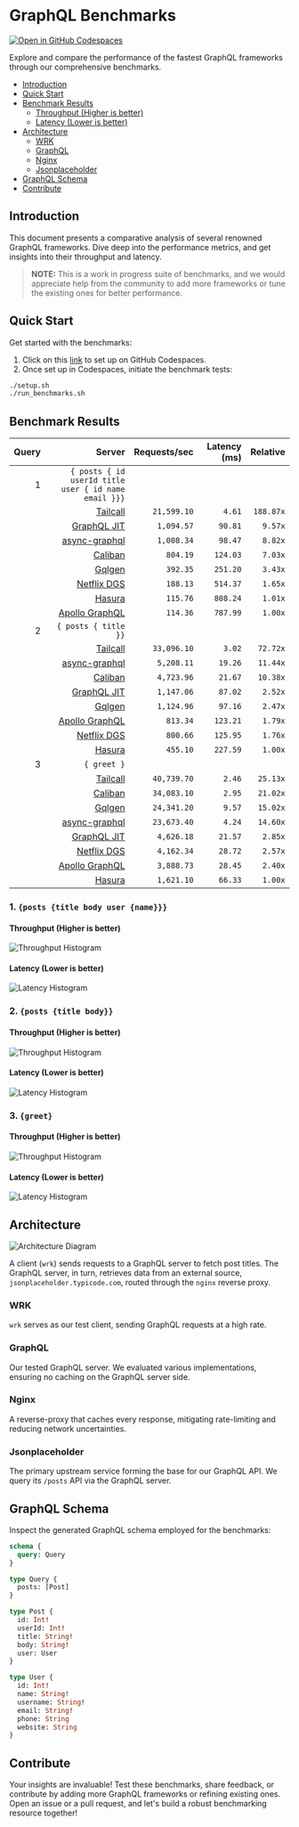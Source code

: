 # GraphQL Benchmarks <!-- omit from toc -->

[![Open in GitHub Codespaces](https://github.com/codespaces/badge.svg)](https://codespaces.new/tailcallhq/graphql-benchmarks)

Explore and compare the performance of the fastest GraphQL frameworks through our comprehensive benchmarks.

- [Introduction](#introduction)
- [Quick Start](#quick-start)
- [Benchmark Results](#benchmark-results)
  - [Throughput (Higher is better)](#throughput-higher-is-better)
  - [Latency (Lower is better)](#latency-lower-is-better)
- [Architecture](#architecture)
  - [WRK](#wrk)
  - [GraphQL](#graphql)
  - [Nginx](#nginx)
  - [Jsonplaceholder](#jsonplaceholder)
- [GraphQL Schema](#graphql-schema)
- [Contribute](#contribute)

[Tailcall]: https://github.com/tailcallhq/tailcall
[Gqlgen]: https://github.com/99designs/gqlgen
[Apollo GraphQL]: https://github.com/apollographql/apollo-server
[Netflix DGS]: https://github.com/netflix/dgs-framework
[Caliban]: https://github.com/ghostdogpr/caliban
[async-graphql]: https://github.com/async-graphql/async-graphql
[Hasura]: https://github.com/hasura/graphql-engine
[GraphQL JIT]: https://github.com/zalando-incubator/graphql-jit

## Introduction

This document presents a comparative analysis of several renowned GraphQL frameworks. Dive deep into the performance metrics, and get insights into their throughput and latency.

> **NOTE:** This is a work in progress suite of benchmarks, and we would appreciate help from the community to add more frameworks or tune the existing ones for better performance.

## Quick Start

Get started with the benchmarks:

1. Click on this [link](https://codespaces.new/tailcallhq/graphql-benchmarks) to set up on GitHub Codespaces.
2. Once set up in Codespaces, initiate the benchmark tests:

```bash
./setup.sh
./run_benchmarks.sh
```

## Benchmark Results

<!-- PERFORMANCE_RESULTS_START -->

| Query | Server | Requests/sec | Latency (ms) | Relative |
|-------:|--------:|--------------:|--------------:|---------:|
| 1 | `{ posts { id userId title user { id name email }}}` |
|| [Tailcall] | `21,599.10` | `4.61` | `188.87x` |
|| [GraphQL JIT] | `1,094.57` | `90.81` | `9.57x` |
|| [async-graphql] | `1,008.34` | `98.47` | `8.82x` |
|| [Caliban] | `804.19` | `124.03` | `7.03x` |
|| [Gqlgen] | `392.35` | `251.20` | `3.43x` |
|| [Netflix DGS] | `188.13` | `514.37` | `1.65x` |
|| [Hasura] | `115.76` | `808.24` | `1.01x` |
|| [Apollo GraphQL] | `114.36` | `787.99` | `1.00x` |
| 2 | `{ posts { title }}` |
|| [Tailcall] | `33,096.10` | `3.02` | `72.72x` |
|| [async-graphql] | `5,208.11` | `19.26` | `11.44x` |
|| [Caliban] | `4,723.96` | `21.67` | `10.38x` |
|| [GraphQL JIT] | `1,147.06` | `87.02` | `2.52x` |
|| [Gqlgen] | `1,124.96` | `97.16` | `2.47x` |
|| [Apollo GraphQL] | `813.34` | `123.21` | `1.79x` |
|| [Netflix DGS] | `800.66` | `125.95` | `1.76x` |
|| [Hasura] | `455.10` | `227.59` | `1.00x` |
| 3 | `{ greet }` |
|| [Tailcall] | `40,739.70` | `2.46` | `25.13x` |
|| [Caliban] | `34,083.10` | `2.95` | `21.02x` |
|| [Gqlgen] | `24,341.20` | `9.57` | `15.02x` |
|| [async-graphql] | `23,673.40` | `4.24` | `14.60x` |
|| [GraphQL JIT] | `4,626.18` | `21.57` | `2.85x` |
|| [Netflix DGS] | `4,162.34` | `28.72` | `2.57x` |
|| [Apollo GraphQL] | `3,888.73` | `28.45` | `2.40x` |
|| [Hasura] | `1,621.10` | `66.33` | `1.00x` |

<!-- PERFORMANCE_RESULTS_END -->



### 1. `{posts {title body user {name}}}`
#### Throughput (Higher is better)

![Throughput Histogram](assets/req_sec_histogram1.png)

#### Latency (Lower is better)

![Latency Histogram](assets/latency_histogram1.png)

### 2. `{posts {title body}}`
#### Throughput (Higher is better)

![Throughput Histogram](assets/req_sec_histogram2.png)

#### Latency (Lower is better)

![Latency Histogram](assets/latency_histogram2.png)

### 3. `{greet}`
#### Throughput (Higher is better)

![Throughput Histogram](assets/req_sec_histogram3.png)

#### Latency (Lower is better)

![Latency Histogram](assets/latency_histogram3.png)

## Architecture

![Architecture Diagram](assets/architecture.png)

A client (`wrk`) sends requests to a GraphQL server to fetch post titles. The GraphQL server, in turn, retrieves data from an external source, `jsonplaceholder.typicode.com`, routed through the `nginx` reverse proxy.

### WRK

`wrk` serves as our test client, sending GraphQL requests at a high rate.

### GraphQL

Our tested GraphQL server. We evaluated various implementations, ensuring no caching on the GraphQL server side.

### Nginx

A reverse-proxy that caches every response, mitigating rate-limiting and reducing network uncertainties.

### Jsonplaceholder

The primary upstream service forming the base for our GraphQL API. We query its `/posts` API via the GraphQL server.

## GraphQL Schema

Inspect the generated GraphQL schema employed for the benchmarks:

```graphql
schema {
  query: Query
}

type Query {
  posts: [Post]
}

type Post {
  id: Int!
  userId: Int!
  title: String!
  body: String!
  user: User
}

type User {
  id: Int!
  name: String!
  username: String!
  email: String!
  phone: String
  website: String
}
```

## Contribute

Your insights are invaluable! Test these benchmarks, share feedback, or contribute by adding more GraphQL frameworks or refining existing ones. Open an issue or a pull request, and let's build a robust benchmarking resource together!
